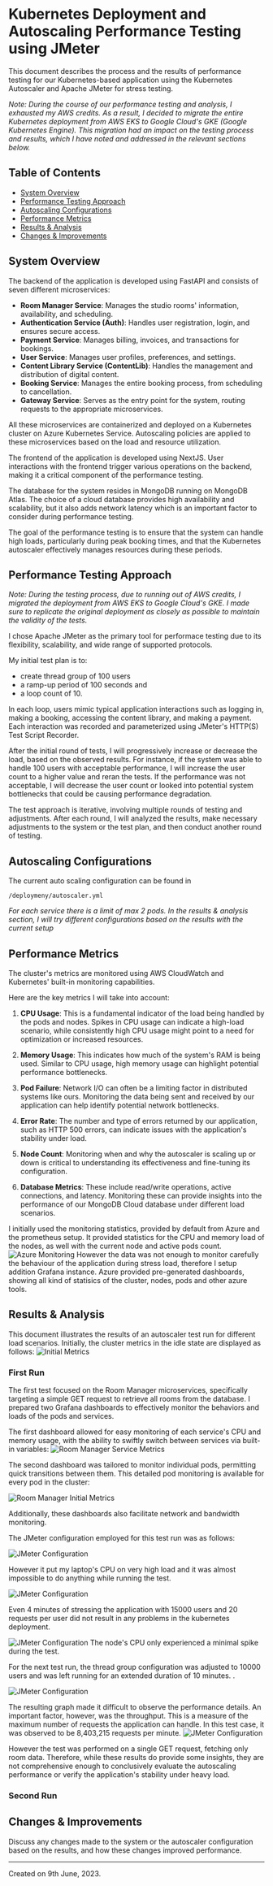# Kubernetes Deployment and Autoscaling Performance Testing using JMeter

This document describes the process and the results of performance testing for our Kubernetes-based application using the Kubernetes Autoscaler and Apache JMeter for stress testing.

*Note: During the course of our performance testing and analysis, I exhausted my AWS credits. As a result, I decided to migrate the entire Kubernetes deployment from AWS EKS to Google Cloud's GKE (Google Kubernetes Engine). This migration had an impact on the testing process and results, which I have noted and addressed in the relevant sections below.*

## Table of Contents

- [System Overview](#system-overview)
- [Performance Testing Approach](#performance-testing-approach)
- [Autoscaling Configurations](#autoscaling-configurations)
- [Performance Metrics](#performance-metrics)
- [Results & Analysis](#results-analysis)
- [Changes & Improvements](#changes-improvements)

## System Overview

The backend of the application is developed using FastAPI and consists of seven different microservices:

- **Room Manager Service**: Manages the studio rooms' information, availability, and scheduling.
- **Authentication Service (Auth)**: Handles user registration, login, and ensures secure access.
- **Payment Service**: Manages billing, invoices, and transactions for bookings.
- **User Service**: Manages user profiles, preferences, and settings.
- **Content Library Service (ContentLib)**: Handles the management and distribution of digital content.
- **Booking Service**: Manages the entire booking process, from scheduling to cancellation.
- **Gateway Service**: Serves as the entry point for the system, routing requests to the appropriate microservices.

All these microservices are containerized and deployed on a Kubernetes cluster on Azure Kubernetes Service. Autoscaling policies are applied to these microservices based on the load and resource utilization.

The frontend of the application is developed using NextJS. User interactions with the frontend trigger various operations on the backend, making it a critical component of the performance testing.

The database for the system resides in MongoDB running on MongoDB Atlas. The choice of a cloud database provides high availability and scalability, but it also adds network latency which is an important factor to consider during performance testing.

The goal of the performance testing is to ensure that the system can handle high loads, particularly during peak booking times, and that the Kubernetes autoscaler effectively manages resources during these periods.


## Performance Testing Approach
*Note: During the testing process, due to running out of AWS credits, I migrated the deployment from AWS EKS to Google Cloud's GKE. I made sure to replicate the original deployment as closely as possible to maintain the validity of the tests.*

I chose Apache JMeter as the primary tool for performace testing due to its flexibility, scalability, and wide range of supported protocols.

My initial test plan is to:
* create thread group of 100 users
* a ramp-up period of 100 seconds and 
* a loop count of 10.

In each loop, users mimic typical application interactions such as logging in, making a booking, accessing the content library, and making a payment. Each interaction was recorded and parameterized using JMeter's HTTP(S) Test Script Recorder.

After the initial round of tests, I will progressively increase or decrease the load, based on the observed results. For instance, if the system was able to handle 100 users with acceptable performance, I will increase the user count to a higher value and reran the tests. If the performance was not acceptable, I will decrease the user count or looked into potential system bottlenecks that could be causing performance degradation.

The test approach is iterative, involving multiple rounds of testing and adjustments. After each round, I will analyzed the results, make necessary adjustments to the system or the test plan, and then conduct another round of testing.

## Autoscaling Configurations

The current auto scaling configuration can be found in 
```
/deploymeny/autoscaler.yml
```

*For each service there is a limit of max 2 pods. In the results & analysis section, I will try different configurations based on the results with the current setup*


## Performance Metrics

The cluster's metrics are monitored using AWS CloudWatch and Kubernetes' built-in monitoring capabilities.

Here are the key metrics I will take into account:

1. **CPU Usage**: This is a fundamental indicator of the load being handled by the pods and nodes. Spikes in CPU usage can indicate a high-load scenario, while consistently high CPU usage might point to a need for optimization or increased resources.

2. **Memory Usage**: This indicates how much of the system's RAM is being used. Similar to CPU usage, high memory usage can highlight potential performance bottlenecks.

3. **Pod Failure**: Network I/O can often be a limiting factor in distributed systems like ours. Monitoring the data being sent and received by our application can help identify potential network bottlenecks.

4. **Error Rate**: The number and type of errors returned by our application, such as HTTP 500 errors, can indicate issues with the application's stability under load.

5. **Node Count**: Monitoring when and why the autoscaler is scaling up or down is critical to understanding its effectiveness and fine-tuning its configuration.

6. **Database Metrics**: These include read/write operations, active connections, and latency. Monitoring these can provide insights into the performance of our MongoDB Cloud database under different load scenarios.

I initially used the monitoring statistics, provided by default from Azure and the prometheus setup. It provided statistics for the CPU and memory load of the nodes, as well with the current node and active pods count.
![Azure Monitoring](/docs/img/clustermonitoringazure.png)
However the data was not enough to monitor carefully the behaviour of the application during stress load, therefore I setup addition Grafana instance. Azure provided pre-generated dashboards, showing all kind of statisics of the cluster, nodes, pods and other azure tools.


## Results & Analysis
This document illustrates the results of an autoscaler test run for different load scenarios. Initially, the cluster metrics in the idle state are displayed as follows:
![Initial Metrics](/docs/img/initialmetrics.png)


### First Run
The first test focused on the Room Manager microservices, specifically targeting a simple GET request to retrieve all rooms from the database. I prepared two Grafana dashboards to effectively monitor the behaviors and loads of the pods and services.

The first dashboard allowed for easy monitoring of each service's CPU and memory usage, with the ability to swiftly switch between services via built-in variables:
![Room Manager Service Metrics](/docs/img/cpurampods.png)


The second dashboard was tailored to monitor individual pods, permitting quick transitions between them. This detailed pod monitoring is available for every pod in the cluster:

![Room Manager Initial Metrics](/docs/img/initialmetricsroomman.png)

Additionally, these dashboards also facilitate network and bandwidth monitoring.

The JMeter configuration employed for this test run was as follows:

![JMeter Configuration](/docs/img/firsttest_jmeter.png)

However it put my laptop's CPU on very high load and it was almost impossible to do anything while running the test.    

![JMeter Configuration](/docs/img/jmetertest.png)

Even 4 minutes of stressing the application with 15000 users and 20 requests per user did not result in any problems in the kubernetes deployment.

![JMeter Configuration](/docs/img/firsttest_roomman.png)
The node's CPU only experienced a minimal spike during the test.

For the next test run, the thread group configuration was adjusted to 10000 users and was left running for an extended duration of 10 minutes.
.

![JMeter Configuration](/docs/img/jmeterconfig1.png)

The resulting graph made it difficult to observe the performance details. An important factor, however, was the throughput. This is a measure of the maximum number of requests the application can handle. In this test case, it was observed to be 8,403,215 requests per minute.
![JMeter Configuration](/docs/img/jmeterresults1.png)

However the test was performed on a single GET request, fetching only room data. Therefore, while these results do provide some insights, they are not comprehensive enough to conclusively evaluate the autoscaling performance or verify the application's stability under heavy load.


### Second Run



## Changes & Improvements

Discuss any changes made to the system or the autoscaler configuration based on the results, and how these changes improved performance.

---

Created on 9th June, 2023.